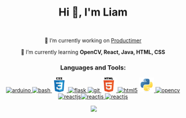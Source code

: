 <div align="center">

<h1 align="center">Hi 👋, I'm Liam</h1>
<img src="https://komarev.com/ghpvc/?username=slyguy5646&style=flat-square&color=blue" alt=""/>
 
 
🔭 I’m currently working on [Productimer](https://productimer.com)

🌱 I’m currently learning **OpenCV, React, Java, HTML, CSS**

<p align="center">
</p>

<h3 align="center">Languages and Tools:</h3>
<p align="center"> <a href="https://www.arduino.cc/" target="_blank" rel="noreferrer"> <img src="https://cdn.worldvectorlogo.com/logos/arduino-1.svg" alt="arduino" width="40" height="40"/> </a> <a href="https://www.gnu.org/software/bash/" target="_blank" rel="noreferrer"> <img src="https://www.vectorlogo.zone/logos/gnu_bash/gnu_bash-icon.svg" alt="bash" width="40" height="40"/> </a> <a href="https://www.w3schools.com/css/" target="_blank" rel="noreferrer"> <img src="https://raw.githubusercontent.com/devicons/devicon/master/icons/css3/css3-original-wordmark.svg" alt="css3" width="40" height="40"/> </a> <a href="https://flask.palletsprojects.com/" target="_blank" rel="noreferrer"> <img src="https://www.vectorlogo.zone/logos/pocoo_flask/pocoo_flask-icon.svg" alt="flask" width="40" height="40"/> </a> <a href="https://git-scm.com/" target="_blank" rel="noreferrer"> <img src="https://www.vectorlogo.zone/logos/git-scm/git-scm-icon.svg" alt="git" width="40" height="40"/> </a> <a href="https://www.w3.org/html/" target="_blank" rel="noreferrer"> <img src="https://raw.githubusercontent.com/devicons/devicon/master/icons/html5/html5-original-wordmark.svg" alt="html5" width="40" height="40"/> <img src="https://upload.wikimedia.org/wikipedia/commons/thumb/2/29/Adafruit_blinka_angles-left.svg/1200px-Adafruit_blinka_angles-left.svg.png" alt="html5" width="40" height="40"/></a> <a href="https://nodejs.org" target="_blank" rel="noreferrer"> </a> <a href="https://www.python.org" target="_blank" rel="noreferrer"> <img src="https://raw.githubusercontent.com/devicons/devicon/master/icons/python/python-original.svg" alt="python" width="40" height="40"/> <img src="https://github.com/opencv/opencv/wiki/logo/OpenCV_logo_no_text.png" alt="opencv" width="40" height="40"/> <img src="https://cdn4.iconfinder.com/data/icons/logos-3/600/React.js_logo-512.png" alt="reactjs" width="40" height="40"/><img src="https://cdn-icons-png.flaticon.com/512/5968/5968322.png" alt="reactjs" width="40" height="40"/> <img src="https://www.google.com/url?sa=i&url=https%3A%2F%2Fsass-lang.com%2Fstyleguide%2Fbrand&psig=AOvVaw2or6uht7riLCJP4_nAHSzY&ust=1672454900623000&source=images&cd=vfe&ved=0CA8QjRxqFwoTCJicn5SqoPwCFQAAAAAdAAAAABAE" alt="reactjs" width="40" height="40"/></a> </p>


<p>&nbsp;<img align="center" src="http://github-readme-streak-stats.herokuapp.com/?user=slyguy5646&theme=dark&hide_border=true&border_radius=6" /></p>

<!-- [![Top Langs](https://github-readme-stats.vercel.app/api/top-langs/?username=slyguy5646&layout=compact)](https://github.com/anuraghazra/github-readme-stats) -->
</div>
